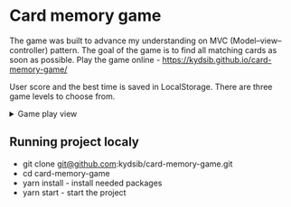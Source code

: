 # Card memory game

The game was built to advance my understanding on MVC (Model–view–controller) pattern. The goal of the game is to find all matching cards as soon as possible. Play the game online - https://kydsib.github.io/card-memory-game/

User score and the best time is saved in LocalStorage. There are three game levels to choose from.

<details>
<summary>Game play view</summary>
<img width="1646" alt="Screenshot 2021-03-01 at 12 30 08" src="https://user-images.githubusercontent.com/43815295/109485086-ebcb2780-7a89-11eb-8386-5c525e658b02.png">
</details>

## Running project localy

-   git clone git@github.com:kydsib/card-memory-game.git
-   cd card-memory-game
-   yarn install - install needed packages
-   yarn start - start the project
